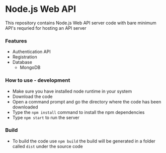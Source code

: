 # Node.js Web API 
This repository contains Node.js Web API server code with bare minimum API's requried for hosting an API server

### Features
* Authentication API
* Registration 
* Database 
  * MongoDB
  
### How to use - development
* Make sure you have installed node runtime in your system
* Download the code 
* Open a command prompt and go the directory where the code has been downloaded
* Type the `npm install` command to install the npm dependencies
* Type `npm start` to run the server


### Build
* To build the code use `npm build` the build will be generated in a folder called `dist` under the source code
